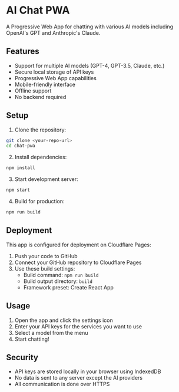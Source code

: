 # AI Chat PWA

A Progressive Web App for chatting with various AI models including OpenAI's GPT and Anthropic's Claude.

## Features

- Support for multiple AI models (GPT-4, GPT-3.5, Claude, etc.)
- Secure local storage of API keys
- Progressive Web App capabilities
- Mobile-friendly interface
- Offline support
- No backend required

## Setup

1. Clone the repository:
```bash
git clone <your-repo-url>
cd chat-pwa
```

2. Install dependencies:
```bash
npm install
```

3. Start development server:
```bash
npm start
```

4. Build for production:
```bash
npm run build
```

## Deployment

This app is configured for deployment on Cloudflare Pages:

1. Push your code to GitHub
2. Connect your GitHub repository to Cloudflare Pages
3. Use these build settings:
   - Build command: `npm run build`
   - Build output directory: `build`
   - Framework preset: Create React App

## Usage

1. Open the app and click the settings icon
2. Enter your API keys for the services you want to use
3. Select a model from the menu
4. Start chatting!

## Security

- API keys are stored locally in your browser using IndexedDB
- No data is sent to any server except the AI providers
- All communication is done over HTTPS 